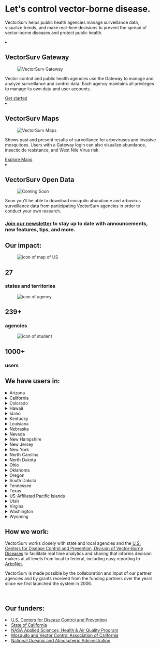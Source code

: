 <div class="grid-container2">
    <div class= "box2">
        <h1>  Let's control vector-borne disease.
        </h1>
        <p>
            VectorSurv helps public health agencies manage surveillance data, visualize trends, and make real-time decisions to prevent the spread of vector-borne diseases and protect public health.
        </p>
    </div>
</div>

  <section class="breweries" id="breweries">
    <ml>
      <li>
        <h2>
            VectorSurv Gateway
        </h2>
        <figure>
          <img src="/assets/images/gateway4.png" alt="VectorSurv Gateway">
        </figure>
        <p>
          Vector control and public health agencies use the Gateway to manage and analyze surveillance and control data. Each agency maintains all privileges to manage its own data and user accounts. 
        </p>
        <div class="new-button"> 
            <a class="linkclass" href="https://vectorsurv.org/starting/">Get started</a><br>
        </div>
      </li>
      <li>
        <h2>
            VectorSurv Maps
        </h2>
        <figure>
          <img src="/assets/images/maps4.png" alt="VectorSurv Maps">
        </figure>
        <p>
          Shows past and present results of surveillance for arboviruses and invasive mosquitoes. Users with a Gateway login can also visualize abundance, insecticide resistance, and West Nile Virus risk.
        </p>
         <div class="new-button"> 
            <a class="linkclass" href="https://maps.vectorsurv.org//">Explore Maps</a><br>
        </div>
      </li>
      <li>
         <h2>
            VectorSurv Open Data
        </h2>       
        <figure>
          <img src="/assets/images/comingsoon3.png" alt="Coming Soon">
        </figure>
            <p>
            Soon you'll be able to download mosquito abundance and arbovirus surveillance data from participating VectorSurv agencies in order to conduct your own research.  
            </p>
      </li>
    </ml>
  </section>

<div class="grid-container-full">
    <div class= "boxfull2">
        <h3><u><a class="linkclass" href="https://vectorsurv.org/newsletter" target="_blank">Join our newsletter</a></u> to stay up to date with announcements, new features, tips, and more. 
        </h3>
    </div>
</div>

<div class="grid-container-full">
    <div class= "boxfull">
        <h2> Our impact:
        </h2>
    </div>
</div>
<div class="grid-container-3">
    <div class= "box3">
        <figure>
          <img src="/assets/images/mapicon.png" alt="icon of map of US">
        </figure>
        <h2> 27 </h2>
        <h3> states and territories </h3>
    </div>
    <div class= "box3">
        <figure>
          <img src="/assets/images/enterprise.png" alt="icon of agency">
        </figure>
        <h2> 239+ </h2>
        <h3> agencies </h3>
    </div>
    <div class= "box3">
        <figure>
          <img src="/assets/images/student.png" alt="icon of student">
        </figure>
        <h2> 1000+ </h2>
        <h3> users </h3>
    </div> 
</div>

<div class="grid-container">
    <div class= "box">
        <h2> We have users in: </h2>
        <article>
            <details>
                <summary>Arizona</summary>
                <p>
                <li>
                    <a href="https://www.azdhs.gov/preparedness/epidemiology-disease-control/vector-borne-zoonotic-diseases/index.php" target="_blank">Arizona Department of Health Services</a>
                </li>
                </p>
            </details>
                        <details>
                <summary>California</summary>
                <p>
                    <li>
                    <a href="https://www.cdph.ca.gov/Programs/CID/DCDC/Pages/VBDS.aspx" target="_blank">California Department of Public Health, Vector-Borne Disease Section</a><br>
                </li>
                <li>
                    <a href="https://westnile.ca.gov" target="_blank">California West Nile virus Website</a><br>
                </li>
                <li>
                    <a href="https://www.mvcac.org/" target="_blank">Mosquito and Vector Control Association of California</a>
                </li>
                <li>
                    <a href="http://www.arcgis.com/home/webmap/viewer.html?webmap=604a0fe9f2b74e98a53b53d192b2ac67&extent=-131.4442,32.5803,-108.7025,41.6862" target="_blank">Locations of mosquito control agencies</a>
                </li>
                <li>
                    <a href="https://docs.google.com/forms/d/1jyV6n-36iMzWN7dYjb_7xia0aAaxnVE0qyJehWzVWwQ/edit" target="_blank">California surveillance data request form</a>
                </li>
                </p>
            </details>
            <details>
                <summary>Colorado</summary>
                <p>
                <li>
                    <a href="https://cdphe.colorado.gov/animal-related-diseases" target="_blank">Colorado Department of Public Health & Environment: Animal-related Diseases</a>
                </li>
                <li>
                    <a href="https://coepht.colorado.gov/vector-borne-disease" target="_blank">Colorado Environmental Public Health Tracking: Vector-borne Disease</a>
                </li>
                </p>
            </details>
            <details>
                <summary>Hawaii</summary>
                <p>
                <li>
                    <a href="https://health.hawaii.gov/docd/disease_listing/arboviral-disease/" target="_blank">Hawaii State Department of Health</a>
                </li>
                </p>
            </details>
            <details>
                <summary>Idaho</summary>
                <p>
                <li>
                    <a href="https://healthandwelfare.idaho.gov/health-wellness/diseases-conditions/west-nile-virus" target="_blank">Idaho Department of Health & Welfare: West Nile Virus</a>
                </li>
                </p>
            </details>
            <details>
                <summary>Kentucky</summary>
                <p>
                <li>
                    <a href="https://www.chfs.ky.gov/agencies/dph/dehp/idb/Pages/tick-borne.aspx" target=blank>Kentucky Cabinet for Health and Family Services: Tickborne Diseases</a>
                </li>
                </p>
            </details>
            <details>
                <summary>Louisiana</summary>
                <p>
                <li>
                    <a href="https://ldh.la.gov/page/parasitic-vectorborne-diseases" target="_blank">Louisiana Department of Health</a>
                </li>
                </p>
            </details>
            <details>
                <summary>Nebraska</summary>
                <p>
                <li>
                    <a href="https://dhhs.ne.gov/Pages/West-Nile-Virus-Data.aspx" target="_blank">Nebraska Department of Health and Human Services</a>
                </li>
                </p>
            </details>           
             <details>
                <summary>Nevada</summary>
                <p>
                <li>
                    <a href="https://www.nnph.org/programs-and-services/environmental-health/vector-borne-diseases/index.php" target="_blank">Nevada Department of Health and Human Services</a>
                </li>
                </p>
            </details>
            <details>
                <summary>New Hampshire</summary>
                <p>
                <li>
                    <a href="https://www.dhhs.nh.gov/programs-services/disease-prevention/infectious-disease-control/mosquito-borne-illnesses" target="_blank">New Hampshire Department of Health and Human Services</a>
                </li>
                </p>
            </details> 
            <details>
                <summary>New Jersey</summary>
                <p>
                <li>
                    <a href="https://www.nj.gov/health/cd/statistics/arboviral-stats/" target="_blank">New Jersey Department of Health Vector-borne Surveillance Reports</a><br>
                </li>
                <li>
                    <a href="https://vectorbio.rutgers.edu/reports/mosquito/" target="_blank">New Jersey Adult Mosquito Surveillance Reports</a>
                </li>
                </p>
            </details>
            <details>
                <summary>New York</summary>
                <p>
                 <li>
                    <a href="https://www.health.ny.gov/diseases/west_nile_virus/" target="_blank">New York State Department of Health: Mosquitoes and Disease</a>
                </li>
                <li>
                    <a href="https://www.health.ny.gov/diseases/communicable/lyme/" target="_blank">New York State Department of Health: Lyme Disease and Other Diseases Carried by Ticks </a>
                </li>
                </p>
            </details>
            <details>
                <summary>North Carolina</summary>
                <p>
                <li>
                    <a href="https://epi.dph.ncdhhs.gov/cd/diseases/arbo.html" target="_blank">North Carolina Department of Health and Human Services</a>
                </li>
                </p>
            </details>
            <details>
                <summary>North Dakota</summary>
                <p>
                <li>
                    <a href="https://www.health.nd.gov/wnv/west-nile-virus-about" target="_blank">North Dakota Department of Health</a>
                </li>
                </p>
            </details>
            <details>
                <summary>Ohio</summary>
                <p>
                <li>
                    <a href="https://odh.ohio.gov/know-our-programs/zoonotic-disease-program" target="_blank">Ohio Department of Health Zoonotic Disease Program</a>
                </li>
                </p>
            </details>
            <details>
                <summary>Oklahoma</summary>
                <p>
                <li>
                    <a href="https://oklahoma.gov/health/health-education/acute-disease-service/disease-information/tickborne-and-mosquitoborne-diseases.html" target="_blank">Oklahoma State Department of Health</a>
                </li>
                </p>
            </details>
            <details>
                <summary>Oregon</summary>
                <p>
                <li>
                    <a href="https://www.oregon.gov/oha/ph/diseasesconditions/diseasesaz/westnilevirus/pages/wnile.aspx" target="_blank">Oregon Health Authority Public Health Division</a>
                </li>
                </p>
            </details>
            <details>
                <summary>South Dakota</summary>
                <p>
                <li>
                    <a href="https://doh.sd.gov/diseases/infectious/wnv/" target="_blank">South Dakota Department of Health</a>
                </li>
                </p>
            </details>
            <details>
                <summary>Tennessee</summary>
                <p>
                <li>
                    <a href="https://www.tn.gov/health/cedep/vector-borne-diseases.html" target="_blank">Tennessee Department of Health</a>
                </li>
                </p>
            </details>
            <details>
                <summary>Texas</summary>
                <p>
                <li>
                    <a href="https://www.dshs.texas.gov/mosquito-borne-diseases" target="_blank">Texas Department of State Health Services</a>
                </li>
                </p>
            </details>
            <details>
                <summary>US-Affiliated Pacific Islands</summary>
                <p>
                <li>
                    <a href="https://www.pihoa.org/" target="_blank">Pacific Island Health Officers Association</a>
                </li>
                <li>
                    Guam
                </li>
                <li>
                    Republic of Palau
                </li>
                <li>
                    Commonwealth of the Northern Mariana Islands
                </li>
                <li>
                    Federated States of Micronesia
                </li>
                <li>
                    Republic of the Marshall Islands
                </li>
                </p>
            </details>
            <details>
                <summary>Utah</summary>
                <p>
                <li>
                    <a href="https://epi.health.utah.gov/animal-insect-related/" target="_blank" href="#">Utah Department of Health</a>
                </li>
                <li>
                    <a href="https://www.umaa.org/" target="_blank">Utah Mosquito Abatement Association</a>
                </li>
                </p>
            </details>
            <details>
                <summary>Virgina</summary>
                <p>
                <li>
                    <a href="https://www.vdh.virginia.gov/environmental-epidemiology/bugs-human-health/" target="_blank">Virginia Department of Health</a>
                </li>
                </p>
            </details>
            <details>
                <summary>Washington</summary>
                <p>
                <li>
                    <a href="https://doh.wa.gov/community-and-environment/pests/mosquitoes" target="_blank">Washington State Department of Health</a>
                </li>
                </p>
            </details>
            <details>
                <summary>Wyoming</summary>
                <p>
                <li>
                    <a href="https://health.wyo.gov/publichealth/infectious-disease-epidemiology-unit/" target="_blank">Wyoming Department of Health Infectious Disease Epidemiology Unit</a>
                </li>
                </p>
            </details>
        </article>
    </div>
    <div class= "box">    
        <h2> 
            How we work: 
        </h2>
         <p> 
            VectorSurv works closely with state and local agencies and the <a href="https://www.cdc.gov/ncezid/dvbd/index.html" target="_blank">U.S. Centers for Disease Control and Prevention, Division of Vector-Borne Diseases</a> to facilitate real time analytics and sharing that informs decision makers at all levels from local to federal, including easy reporting to <a href="https://wwwn.cdc.gov/arbonet/maps/ADB_Diseases_Map/index.html" target="_blank">ArboNet</a>. 
        </p>
        <!-- <p> All data in VectorSurv belongs to the agency. ...
        </p> -->
        <p>
            VectorSurv is made possible by the collaboration and input of our partner agencies and by grants received from the funding partners over the years since we first launched the system in 2006.
        </p>
        <br>
        <h2> 
            Our funders: 
        </h2>
        <li>
            <a class="linkclass" href="https://www.cdc.gov/ncezid/dvbd/index.html" target="_blank">U.S. Centers for Disease Control and Prevention</a>
        </li>
        <li>
            <a class="linkclass" href="https://www.ca.gov/" target="_blank">State of California</a>
        </li>
        <li>
            <a class="linkclass" href="https://appliedsciences.nasa.gov/what-we-do/health-air-quality" target="_blank">NASA Applied Sciences, Health & Air Quality Program</a>
        </li>
        <li>
            <a class="linkclass" href="https://www.mvcac.org/" target="_blank">Mosquito and Vector Control Association of California</a>
        </li>
        <li>
            <a class="linkclass" href="https://www.noaa.gov/" target="_blank">National Oceanic and Atmospheric Administration</a>
        </li>
    </div>
</div>
